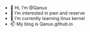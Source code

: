 - 👋 Hi, I’m @Qanux
- 👀 I’m interested in pwn and reserve
- 🌱 I’m currently learning linux kernel
- 📫 My blog is Qanux.github.io

<!---
Qanux/Qanux is a ✨ special ✨ repository because its `README.md` (this file) appears on your GitHub profile.
You can click the Preview link to take a look at your changes.
--->
